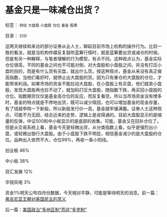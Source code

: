 # 基金只是一味减仓出货？

标签： `财经` `大盘股` `小盘股` `仓位` `基金` `股票` 

目录： `打印`

这两天继续和来访的部分证券从业人士，聊起目前市场上机构的操作行为。比较一致的看法，就是当机构传媒反复鼓吹蓝筹行情时，就是蓝筹要出货或减仓的时侯。但是有另一种解释，与笔者理解的行为模型，有点不同。这种观点认为，基金实际仓位很高，不同的基金之间也不可能对倒，对大盘股和小盘股之间，并没有打压小盘的目的，而是有什么货有买盘，就出什么货。按这种观点，基金从来没有真正做高指数，当他们看好时，就停止出大盘股的货。因为只有重仓的大盘股的仓位，才能带来利润。如果市场的资金不能拉动大盘股，在小盘股上有买盘，他们就卖小盘股，发现大盘股再也拉不动了，就加码打压大盘股，随指数下跌，再买回小盘股的仓位。指数期货仅仅是基金高仓位的反应，而反复看空。所以当市场资金没有增多时，基金的特点就是不停地出货，既可以减少赎回，也可以增加基金的现金存量，有了钱就申购一下新股。所以新股发行价一高，基金就牢骚满腹。证券人士这种观点，可能不为无因，结合近来的走势，逻辑上是说得通的。目前大盘股显示的是缩量的反弹，中证500和中小板显示的是底部的收集。可能，基金又在回补仓位了。但是从交易系统上看，基金今天是轻微出货，从分类指数上看，似乎是强烈出小盘，或轻微出银行大盘股。由于小盘股下跌不明显，相信基金减少的是大盘股的仓位。品种出入依然不大，仓位99%，再收一条小阳线。

创业板 46%

中小板 38%

双汇发展 12%

华锐风电 3%

资金1%明天公布四月份数据，今天相对平静，可能是等待明天的消息。前一篇：[弗吉尼亚王朝对美国民主的意义](../../../2011/5/9/弗吉尼亚王朝对美国民主的意义.md)

后一篇：[美国政治“多地区制”而非“多党制”](../../../2011/5/10/美国政治“多地区制”而非“多党制”.md)